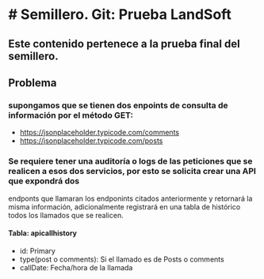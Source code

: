 # # Semillero. Git: Prueba LandSoft
## Este contenido pertenece a la prueba final del semillero.
## Problema
### supongamos que se tienen dos enpoints de consulta de información por el método GET: 
*  https://jsonplaceholder.typicode.com/comments
*  https://jsonplaceholder.typicode.com/posts
### Se requiere tener una auditoría o logs de las peticiones que se realicen a esos dos servicios, por esto se solicita crear una API que expondrá dos
endponts que llamaran los endponints citados anteriormente y retornará la misma información, adicionalmente registrará en una tabla de
histórico todos los llamados que se realicen.
#### Tabla: apicallhistory
* id: Primary
* type(post o comments): Si el llamado es de Posts o comments
* callDate: Fecha/hora de la llamada
